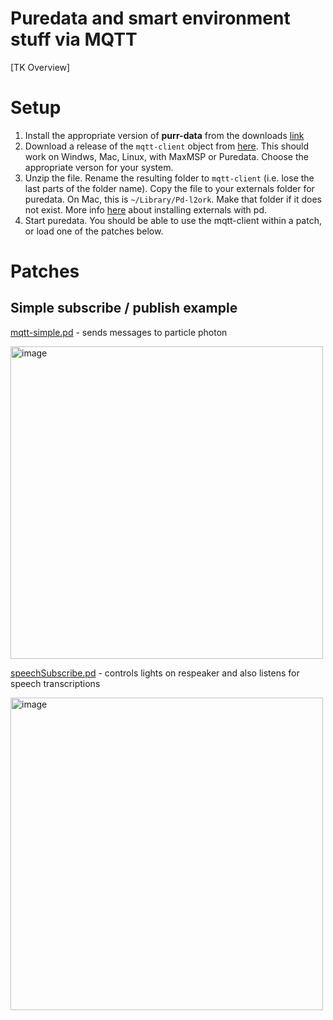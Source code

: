 # Puredata and smart environment stuff via MQTT
[TK Overview]

# Setup
1. Install the appropriate version of **purr-data** from the downloads [link](https://agraef.github.io/purr-data/)
2. Download a release of the `mqtt-client` object from [here](https://github.com/njazz/mqtt-client-object/releases/tag/0.0.2). This should work on Windws, Mac, Linux, with MaxMSP or Puredata. Choose the appropriate verson for your system.
3. Unzip the file. Rename the resulting folder to `mqtt-client` (i.e. lose the last parts of the folder name). Copy the file to your externals folder for puredata. On Mac, this is `~/Library/Pd-l2ork`. Make that folder if it does not exist. More info [here](https://puredata.info/docs/faq/how-do-i-install-externals-and-help-files) about installing externals with pd.
4. Start puredata. You should be able to use the mqtt-client within a patch, or load one of the patches below.

# Patches

## Simple subscribe / publish example
[mqtt-simple.pd](mqtt-simple.pd) - sends messages to particle photon

<img width="500" alt="image" src="https://user-images.githubusercontent.com/1598545/155999095-829369ac-802a-4625-93a8-6510f3d61ae0.png">

[speechSubscribe.pd](speechSubscribe.pd) - controls lights on respeaker and also listens for speech transcriptions

<img width="500" alt="image" src="https://user-images.githubusercontent.com/1598545/156007366-073a9345-7ce2-4891-a589-6cb1e823307c.png">

